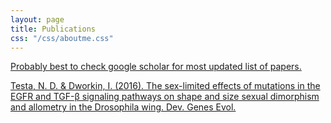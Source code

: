 ```yaml
---
layout: page
title: Publications
css: "/css/aboutme.css"
---
```


<div id="aboutme-section">

<p class="about-text">
<a href="https://scholar.google.com/citations?user=Iium3AEAAAAJ&hl=en"> Probably best to check google scholar for most updated list of papers. </a>
</p>

<p class="about-text">
<span class="fa fa-venus-mars about-icon"></span>
<span class="fa fa-arrows about-icon2"></span>
<a href="https://www.ncbi.nlm.nih.gov/pubmed/27038022">Testa, N. D. & Dworkin, I. (2016). The sex-limited effects of mutations in the EGFR and TGF-β signaling pathways on shape and size sexual dimorphism and allometry in the Drosophila wing. Dev. Genes Evol.</a>
</p>
